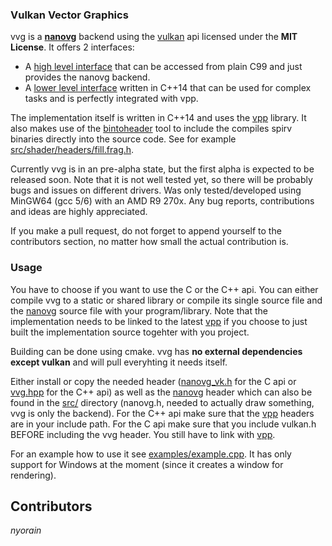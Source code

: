 ### Vulkan Vector Graphics

vvg is a __[nanovg]__ backend using the [vulkan] api licensed under the __MIT License__.
It offers 2 interfaces:

- A [high level interface] that can be accessed from plain C99 and just provides the nanovg backend.
- A [lower level interface] written in C++14 that can be used for complex tasks and is perfectly integrated with vpp.

The implementation itself is written in C++14 and uses the [vpp] library. It also makes use of the [bintoheader] tool
to include the compiles spirv binaries directly into the source code. See for example [src/shader/headers/fill.frag.h].

Currently vvg is in an pre-alpha state, but the first alpha is expected to be released soon. Note that it is not well tested yet, so there will be probably bugs and issues on different drivers. Was only tested/developed using MinGW64 (gcc 5/6) with an AMD R9 270x.
Any bug reports, contributions and ideas are highly appreciated.

If you make a pull request, do not forget to append yourself to the contributors section, no matter how small the actual contribution is.

### Usage

You have to choose if you want to use the C or the C++ api.
You can either compile vvg to a static or shared library or compile its single source file
and the [nanovg] source file with your program/library. Note that the implementation needs to be linked to the latest
[vpp] if you choose to just built the implementation source togehter with you project.

Building can be done using cmake. vvg has __no external dependencies except vulkan__ and will pull everyhting it needs itself.

Either install or copy the needed header ([nanovg_vk.h] for the C api or [vvg.hpp] for the C++ api) as
well as the [nanovg] header which can also be found in the [src/] directory (nanovg.h, needed to actually draw something,
vvg is only the backend).
For the C++ api make sure that the [vpp] headers are in your include path.
For the C api make sure that you include vulkan.h BEFORE including the vvg header. You still have to link with [vpp].

For an example how to use it see [examples/example.cpp]. 
It has only support for Windows at the moment (since it creates a window for rendering).

## Contributors

*nyorain*

[examples/example.cpp]: examples/example.cpp
[vulkan]: https://www.khronos.org/vulkan/
[high level interface]: src/nanovg_vk.h
[nanovg_vk.h]: src/nanovg_vk.h
[lower level interface]: src/vvg.hpp
[vvg.hpp]: src/vvg.hpp
[src/]: src/
[bintoheader]: https://github.com/nyorain/bintoheader
[vpp]: https://github.com/nyorain/vpp
[nanovg]: https://github.com/memononen/nanovg
[src/shader/headers/fill.frag.h]: src/shader/headers/fill.frag.h
